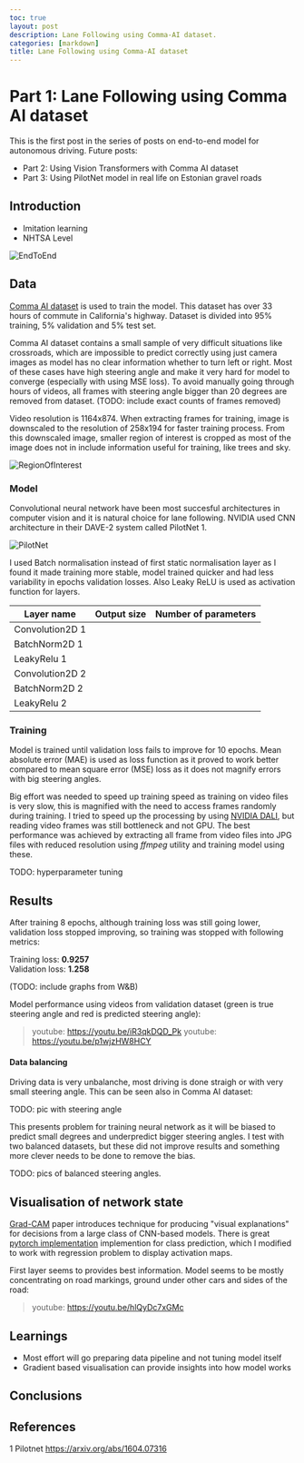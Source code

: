 ```yaml
---
toc: true
layout: post
description: Lane Following using Comma-AI dataset.
categories: [markdown]
title: Lane Following using Comma-AI dataset
---
```


# Part 1: Lane Following using Comma AI dataset

This is the first post in the series of posts on end-to-end model for autonomous driving. Future posts:
- Part 2: Using Vision Transformers with Comma AI dataset
- Part 3: Using PilotNet model in real life on Estonian gravel roads

## Introduction

- Imitation learning
- NHTSA Level

![EndToEnd](images/end-to-end-learning.jpg "Credit: https://twitter.com/haltakov/status/1384192583597912065")

## Data

[Comma AI dataset](https://github.com/commaai/comma2k19) is used to train the model. This dataset has over 33 hours of
commute in California's highway. Dataset is divided into 95% training, 5% validation and 5% test set.

Comma AI dataset contains a small sample of very difficult situations like crossroads, which are impossible to predict
correctly using just camera images as model has no clear information whether to turn left or right. Most of these cases
have high steering angle and make it very hard for model to converge (especially with using MSE loss). To avoid manually
going through hours of videos, all frames with steering angle bigger than 20 degrees are removed from dataset.
(TODO: include exact counts of frames removed)

Video resolution is 1164x874. When extracting frames for training, image is downscaled to the resolution of 258x194 for
faster training process. From this downscaled image, smaller region of interest is cropped as most of the image does not
in include information useful for training, like trees and sky.

![RegionOfInterest](images/crop.png "Region of interest used for training is marked with red box.")

### Model
Convolutional neural network have been most succesful architectures in computer vision and it is natural choice for lane
following. NVIDIA used CNN architecture in their DAVE-2 system called PilotNet 1.

![PilotNet](images/pilotnet-architecture.png "PilotNet architecture defined in Nvidia paper")

I used Batch normalisation instead of first static normalisation layer as I found it made training more stable,
model trained quicker and had less variability in epochs validation losses. Also Leaky ReLU is used as activation
function for layers.

|Layer name|Output size|Number of parameters|
|---|---|---|
|Convolution2D 1|   |   |
|BatchNorm2D 1|   |   |
|LeakyRelu 1|   |   |
|Convolution2D 2|   |   |
|BatchNorm2D 2|   |   |
|LeakyRelu 2|   |   |

### Training

Model is trained until validation loss fails to improve for 10 epochs. Mean absolute error (MAE) is used  as loss function
as it proved to work better compared to mean square error (MSE) loss as it does not magnify errors with big steering angles.

Big effort was needed to speed up training speed as training on video files is very slow, this is magnified with the need
to access frames randomly during training. I tried to speed up the processing by using [NVIDIA DALI](https://docs.nvidia.com/deeplearning/dali/user-guide/docs),
but reading video frames was still bottleneck and not GPU. The best performance was achieved by extracting all frame from video
files into JPG files with reduced resolution using *ffmpeg* utility and training model using these.

TODO: hyperparameter tuning

## Results

After training 8 epochs, although training loss was still going lower, validation loss stopped improving, so training
was stopped with following metrics:

Training loss: **0.9257**<br/>
Validation loss: **1.258**

(TODO: include graphs from W&B)

Model performance using videos from validation dataset (green is true steering angle and red is predicted steering angle):
> youtube: https://youtu.be/iR3qkDQD_Pk
> youtube: https://youtu.be/p1wjzHW8HCY

#### Data balancing

Driving data is very unbalanche, most driving is done straigh or with very small steering angle. This can be seen also
in Comma AI dataset:

TODO: pic with steering angle

This presents problem for training neural network as it will be biased to predict small degrees and underpredict bigger
steering angles. I test with two balanced datasets, but these did not improve results and something more clever needs to
be done to remove the bias.

TODO: pics of balanced steering angles.

## Visualisation of network state
[Grad-CAM](https://arxiv.org/abs/1610.02391) paper introduces technique for producing "visual explanations" for decisions
from a large class of CNN-based models. There is great [pytorch implementation](https://github.com/jacobgil/pytorch-grad-cam)
implemention for class prediction, which I modified to work with regression problem to display activation maps.

First layer seems to provides best information. Model seems to be mostly concentrating on road markings, ground under
other cars and sides of the road:
> youtube: https://youtu.be/hlQyDc7xGMc

## Learnings
- Most effort will go preparing data pipeline and not tuning model itself
- Gradient based visualisation can provide insights into how model works

## Conclusions

## References

1 Pilotnet https://arxiv.org/abs/1604.07316